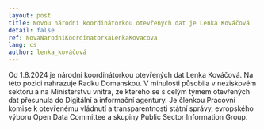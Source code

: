 ```yaml
---
layout: post
title: Novou národní koordinátorkou otevřených dat je Lenka Kováčová
detail: false
ref: NovaNarodniKoordinatorkaLenkaKovacova
lang: cs
author: lenka_kováčová
---
```


Od 1.8.2024 je národní koordinátorkou otevřených dat Lenka Kováčová.
Na této pozici nahrazuje Radku Domanskou.
V minulosti působila v neziskovém sektoru a na Ministerstvu vnitra, ze kterého se s celým týmem otevřených dat přesunula do Digitální a informační agentury.
Je členkou Pracovní komise k otevřenému vládnutí a transparentnosti státní správy, evropského výboru Open Data Committee a skupiny Public Sector Information Group.

